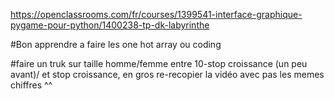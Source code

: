 https://openclassrooms.com/fr/courses/1399541-interface-graphique-pygame-pour-python/1400238-tp-dk-labyrinthe

#Bon apprendre a faire les one hot array ou coding

#faire un truk sur taille homme/femme entre 10-stop croissance (un peu avant)/ et stop croissance, en gros re-recopier la vidéo avec pas les memes chiffres ^^
